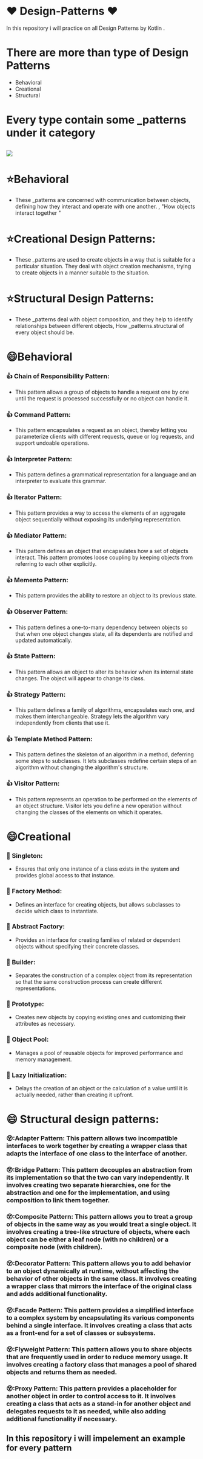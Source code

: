 # :heart: Design-Patterns :heart:
In this repository  i will practice on all Design Patterns by Kotlin .

# There are more than type of Design Patterns
* Behavioral
* Creational
* Structural

# Every type contain some _patterns under it category
## <img src="https://user-images.githubusercontent.com/62241386/228518747-4e5eedb2-e8fc-498c-9f21-ef515e006aef.png" >


# :star:Behavioral
* These _patterns are concerned with communication between objects, defining how they interact and operate with one another.
, "How objects interact together "

# :star:Creational Design Patterns:
* These _patterns are used to create objects in a way that is suitable for a particular situation. They deal with object creation mechanisms, trying to create objects in a manner suitable to the situation.

# :star:Structural Design Patterns:
* These _patterns deal with object composition, and they help to identify relationships between different objects, How _patterns.structural  of every object should be.

# :smile:Behavioral
### :thumbsup: Chain of Responsibility Pattern:
  - This pattern allows a group of objects to handle a request one by one until the request is processed successfully or no object can handle it.
###  :thumbsup: Command Pattern: 
- This pattern encapsulates a request as an object, thereby letting you parameterize clients with different requests, queue or log requests, and support undoable operations.
###  :thumbsup: Interpreter Pattern:
- This pattern defines a grammatical representation for a language and an interpreter to evaluate this grammar.
###  :thumbsup: Iterator Pattern:
-  This pattern provides a way to access the elements of an aggregate object sequentially without exposing its underlying representation.
###  :thumbsup: Mediator Pattern:
- This pattern defines an object that encapsulates how a set of objects interact. This pattern promotes loose coupling by keeping objects from referring to each other explicitly.
###  :thumbsup: Memento Pattern:
- This pattern provides the ability to restore an object to its previous state.
###  :thumbsup: Observer Pattern:
- This pattern defines a one-to-many dependency between objects so that when one object changes state, all its dependents are notified and updated automatically.
###  :thumbsup: State Pattern:
- This pattern allows an object to alter its behavior when its internal state changes. The object will appear to change its class.
###  :thumbsup: Strategy Pattern:
- This pattern defines a family of algorithms, encapsulates each one, and makes them interchangeable. Strategy lets the algorithm vary independently from clients that use it.
###  :thumbsup: Template Method Pattern:
 - This pattern defines the skeleton of an algorithm in a method, deferring some steps to subclasses. It lets subclasses redefine certain steps of an          algorithm without changing the algorithm's structure.
###  :thumbsup: Visitor Pattern:
- This pattern represents an operation to be performed on the elements of an object structure. Visitor lets you define a new operation without changing the classes of the elements on which it operates.



# :smile:Creational
### :large_blue_circle: Singleton:
- Ensures that only one instance of a class exists in the system and provides global access to that instance.
### :large_blue_circle: Factory Method:
- Defines an interface for creating objects, but allows subclasses to decide which class to instantiate.
### :large_blue_circle: Abstract Factory:
- Provides an interface for creating families of related or dependent objects without specifying their concrete classes.
### :large_blue_circle: Builder: 
- Separates the construction of a complex object from its representation so that the same construction process can create different representations.
### :large_blue_circle: Prototype: 
- Creates new objects by copying existing ones and customizing their attributes as necessary.
### :large_blue_circle: Object Pool:
- Manages a pool of reusable objects for improved performance and memory management.
### :large_blue_circle: Lazy Initialization: 
- Delays the creation of an object or the calculation of a value until it is actually needed, rather than creating it upfront.




# :smile: Structural design patterns:

### 😵:Adapter Pattern: This pattern allows two incompatible interfaces to work together by creating a wrapper class that adapts the interface of one class to the interface of another.

### 😵:Bridge Pattern: This pattern decouples an abstraction from its implementation so that the two can vary independently. It involves creating two separate hierarchies, one for the abstraction and one for the implementation, and using composition to link them together.

### 😵:Composite Pattern: This pattern allows you to treat a group of objects in the same way as you would treat a single object. It involves creating a tree-like structure of objects, where each object can be either a leaf node (with no children) or a composite node (with children).

### 😵:Decorator Pattern: This pattern allows you to add behavior to an object dynamically at runtime, without affecting the behavior of other objects in the same class. It involves creating a wrapper class that mirrors the interface of the original class and adds additional functionality.

### 😵:Facade Pattern: This pattern provides a simplified interface to a complex system by encapsulating its various components behind a single interface. It involves creating a class that acts as a front-end for a set of classes or subsystems.

### 😵:Flyweight Pattern: This pattern allows you to share objects that are frequently used in order to reduce memory usage. It involves creating a factory class that manages a pool of shared objects and returns them as needed.

### 😵:Proxy Pattern: This pattern provides a placeholder for another object in order to control access to it. It involves creating a class that acts as a stand-in for another object and delegates requests to it as needed, while also adding additional functionality if necessary.

## In this repository i will impelement an example for  every pattern

